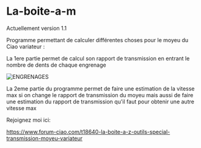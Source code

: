 # La-boite-a-m

Actuellement version 1.1

Programme permettant de calculer différentes choses pour le moyeu du Ciao  variateur :

La 1ere partie permet de calcul son rapport de transmission en entrant le nombre de dents de chaque engrenage

![ENGRENAGES](https://user-images.githubusercontent.com/109454001/235310679-77301f13-8ebf-4de5-a003-04a4aa9033de.jpg)


La 2eme partie du programme permet de faire une estimation de la vitesse max si on change le rapport de transmission du moyeu
mais aussi de faire une estimation du rapport de transmission qu'il faut pour obtenir une autre vitesse max



Rejoignez moi ici:


https://www.forum-ciao.com/t18640-la-boite-a-z-outils-special-transmission-moyeu-variateur



